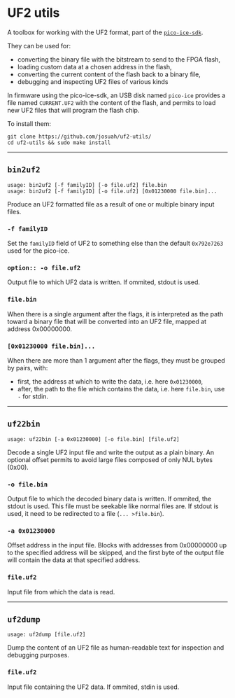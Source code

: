 # UF2 utils

A toolbox for working with the UF2 format,
part of the [`pico-ice-sdk`](pico_ice_sdk.html).

They can be used for:

- converting the binary file with the bitstream to send to the FPGA flash,
- loading custom data at a chosen address in the flash,
- converting the current content of the flash back to a binary file,
- debugging and inspecting UF2 files of various kinds

In firmware using the pico-ice-sdk,
an USB disk named ``pico-ice`` provides a file named ``CURRENT.UF2`` with the content of the flash,
and permits to load new UF2 files that will program the flash chip.

To install them:

```shell
git clone https://github.com/josuah/uf2-utils/
cd uf2-utils && sudo make install
```

---

## `bin2uf2`

```
usage: bin2uf2 [-f familyID] [-o file.uf2] file.bin
usage: bin2uf2 [-f familyID] [-o file.uf2] [0x01230000 file.bin]...
```

Produce an UF2 formatted file as a result of one or multiple binary input files.

### `-f familyID`

Set the ``familyID`` field of UF2 to something else than the default ``0x792e7263`` used for the pico-ice.

### `option:: -o file.uf2`

Output file to which UF2 data is written.
If ommited, stdout is used.

### `file.bin`

When there is a single argument after the flags, it is interpreted as
the path toward a binary file that will be converted into an UF2 file,
mapped at address 0x00000000.

### `[0x01230000 file.bin]...`

When there are more than 1 argument after the flags, they must be grouped by pairs, with:

* first, the address at which to write the data, i.e. here ``0x01230000``,
* after, the path to the file which contains the data, i.e. here ``file.bin``, use ``-`` for stdin.

---

## `uf22bin`

```
usage: uf22bin [-a 0x01230000] [-o file.bin] [file.uf2]
```

Decode a single UF2 input file and write the output as a plain binary.
An optional offset permits to avoid large files composed of only NUL bytes (0x00).

### `-o file.bin`

Output file to which the decoded binary data is written.
If ommited, the stdout is used.
This file must be seekable like normal files are.
If stdout is used, it need to be redirected to a file (``... >file.bin``).

### `-a 0x01230000`

Offset address in the input file.
Blocks with addresses from 0x00000000 up to the specified address will be skipped,
and the first byte of the output file will contain the data at that specified address.

### `file.uf2`

Input file from which the data is read.

---

## `uf2dump`

```
usage: uf2dump [file.uf2]
```

Dump the content of an UF2 file as human-readable text for inspection and debugging purposes.

### `file.uf2`

Input file containing the UF2 data.
If ommited, stdin is used.

